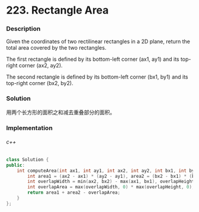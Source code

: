 # 223. Rectangle Area

### Description

Given the coordinates of two rectilinear rectangles in a 2D plane, return the total area covered by the two rectangles.

The first rectangle is defined by its bottom-left corner (ax1, ay1) and its top-right corner (ax2, ay2).

The second rectangle is defined by its bottom-left corner (bx1, by1) and its top-right corner (bx2, by2).

### Solution

用两个长方形的面积之和减去重叠部分的面积。

### Implementation

###### c++

```c++
class Solution {
public:
    int computeArea(int ax1, int ay1, int ax2, int ay2, int bx1, int by1, int bx2, int by2) {
        int area1 = (ax2 - ax1) * (ay2 - ay1), area2 = (bx2 - bx1) * (by2 - by1);
        int overlapWidth = min(ax2, bx2) - max(ax1, bx1), overlapHeight = min(ay2, by2) - max(ay1, by1);
        int overlapArea = max(overlapWidth, 0) * max(overlapHeight, 0);
        return area1 + area2 - overlapArea;
    }
};
```
